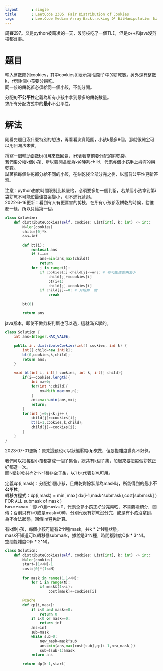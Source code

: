 ```yaml
--- 
layout      : single
title       : LeetCode 2305. Fair Distribution of Cookies
tags        : LeetCode Medium Array Backtracking DP BitManipulation Bitmask
---
```

周賽297。又是python被霸凌的一天，沒剪枝吃了一個TLE，但是c++和java沒剪枝都沒事。  

# 題目
輸入整數陣列cookies，其中cookies[i]表示第i個袋子中的餅乾數。另外還有整數k，代表k個小孩要分餅乾。  
同一袋的餅乾都必須給同一個小孩，不能分開。  

分配的**不公平性**定義為所有小孩中拿到最多的餅乾數量。  
求所有分配方式中的**最小**不公平性。  

# 解法
剛看完題目沒什麼特別的想法，再看看測資範圍，小孩k最多8個，那就很確定可以用回溯法來做。  

撰寫一個輔助函數bt(i)用來做回溯，i代表著當前要分配的餅乾袋。  
我們要分給k個小孩，所以要開長度為k的陣列child，代表每個小孩手上持有的餅乾數。  
試著把每個餅乾都分給不同的小孩，在餅乾袋全部分完之後，以當前公平性更新答案。  

注意：python由於時間限制比較嚴格，必須要多加一個判斷，若某個小孩拿到第i袋餅乾不可能使最佳答案變小，則不進行遞迴。  
2022-6-16更新：看到有人有更厲害的剪枝，在所有小孩都沒餅乾的時候，給誰都一樣，所以只給第一個。  

```python
class Solution:
    def distributeCookies(self, cookies: List[int], k: int) -> int:
        N=len(cookies)
        child=[0]*k
        ans=inf
        
        def bt(i):
            nonlocal ans
            if i==N:
                ans=min(ans,max(child))
                return 
            for j in range(k):
                if cookies[i]+child[j]<=ans: # 有可能使答案更小
                    child[j]+=cookies[i]
                    bt(i+1)
                    child[j]-=cookies[i] 
                if child[j]==0: # 只給第一個
                    break
        
        bt(0)
        
        return ans
```

java版本，即使不做剪枝判斷也可以過，這就滿玄學的。

```java
class Solution {
    int ans=Integer.MAX_VALUE;
    
    public int distributeCookies(int[] cookies, int k) {
        int[] child=new int[k];
        bt(0,cookies,k,child);
        return ans;
    }
    
    void bt(int i, int[] cookies, int k, int[] child){
        if(i==cookies.length){
            int mx=0;
            for(int n:child){
                mx=Math.max(mx,n);
            }
            ans=Math.min(ans,mx);
            return;
        }
        for(int j=0;j<k;j++){
            child[j]+=cookies[i];
            bt(i+1,cookies,k,child);
            child[j]-=cookies[i];
        }
    }
}
```

2023-07-01更新：原來這題也可以狀態壓縮dp來做，但是複雜度還真不好算。  

我們可以把每個小孩都當成一個子集合，總共有k個子集，加起來要把每個餅乾正好都選一次。  
而N個餅乾共有2^N-1種非空子集，以1 bit代表餅乾可用。  

定義dp(i,mask)：分配給i個小孩，且餅乾剩餘狀態為mask時，所能得到的最小**不公平性**。  
轉移方程式：dp(i,mask) = min( max( dp(i-1,mask^submask),cost[submask] ) FOR ALL submask of mask )  
base cases：當i<0且mask=0，代表全部小孩正好分完餅乾，不需要繼續分，回傳；否則只有i<0或是mask=0時，分別代表有餅乾沒分完，或是有小孩沒拿到，為不合法狀態，回傳inf避免計算。  

有k個小孩，每個小孩可能有2^N種mask，共k \* 2^N種狀態。  
mask不知道可以轉移個submask，據說是3^N種，時間複雜度O(k \* 3^N)。  
空間複雜度O(k \* 2^N)。  

```python
class Solution:
    def distributeCookies(self, cookies: List[int], k: int) -> int:
        N=len(cookies)
        start=(1<<N)-1
        cost=[0]*(1<<N)
        
        for mask in range(1,1<<N):
            for i in range(N):
                if mask&(1<<i):
                    cost[mask]+=cookies[i]
        
        @cache
        def dp(i,mask):
            if i<0 and mask==0:
                return 0
            if i<0 or mask==0:
                return inf
            ans=inf
            sub=mask
            while sub>0:
                new_mask=mask^sub
                ans=min(ans,max(cost[sub],dp(i-1,new_mask)))
                sub=(sub-1)&mask
            return ans
        
        return dp(k-1,start)
```
